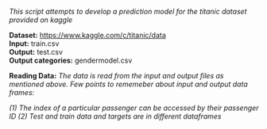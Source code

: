 _This script attempts to develop a prediction model for the titanic dataset provided on kaggle_

**Dataset:** https://www.kaggle.com/c/titanic/data <br />
**Input:** train.csv<br />
**Output:** test.csv<br />
**Output categories:** gendermodel.csv<br />

**Reading Data:**
_The data is read from the input and output files as mentioned above. Few points to 
rememeber about input and output data frames:_

_(1) The index of a particular passenger can be accessed by their passenger ID_
_(2) Test and train data and targets are in different dataframes_


